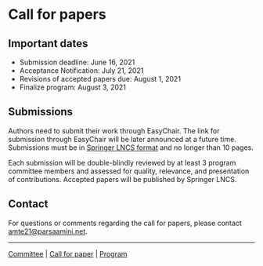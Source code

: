 # Call for papers


## Important dates

* Submission deadline: June 16, 2021
* Acceptance Notification: July 21, 2021
* Revisions of accepted papers due: August 1, 2021
* Finalize program: August 3, 2021

## Submissions
Authors need to submit their work through EasyChair. The link for submission through EasyChair will be later announced at a future time. Submissions must be in [Springer LNCS format](https://www.springer.com/gp/computer-science/lncs/conference-proceedings-guidelines) and no longer than 10 pages.

Each submission will be double-blindly reviewed by at least 3 program committee members and assessed for quality, relevance, and presentation of contributions. Accepted papers will be published by Springer LNCS.

## Contact
For questions or comments regarding the call for papers, please contact <amte21@parsaamini.net>.

---
 
[Committee](./committee.html) | [Call for paper](./paper.html) | [Program](./program.html)
